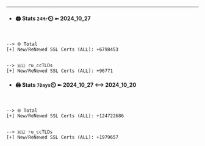 

---
- #### 🖨️ **Stats** `24Hr`⏲️ ➼ 2024_10_27
```console


--> 🌐 Total
[+] New/ReNewed SSL Certs (ALL): +6798453


--> 🇷🇺 ru_ccTLDs
[+] New/ReNewed SSL Certs (ALL): +96771

```

- #### 🖨️ **Stats** `7Days`⏲️ ➼ 2024_10_27 <--> 2024_10_20
```console


--> 🌐 Total
[+] New/ReNewed SSL Certs (ALL): +124722686


--> 🇷🇺 ru_ccTLDs
[+] New/ReNewed SSL Certs (ALL): +1979657

```

